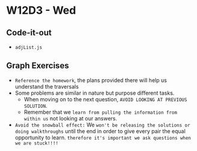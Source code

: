 # W12D3 - Wed

## Code-it-out
- `adjList.js`

## Graph Exercises
- `Reference the homework`, the plans provided there will help us understand the traversals
- Some problems are similar in nature but purpose different tasks. 
  - When moving on to the next question, `AVOID LOOKING AT PREVIOUS SOLUTION`.
  - Remember that we `learn from pulling the information from within us` not looking at our answers.
- `Avoid the snowball effect:` We `won't be releasing the solutions or doing walkthroughs` until the end in order to give every pair the equal opportunity to learn. `therefore it's important we ask questions when we are stuck!!!!`

